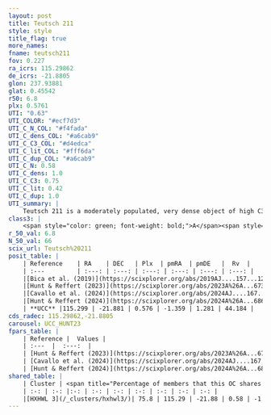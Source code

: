 ```yaml
---
layout: post
title: Teutsch 211
style: style
title_flag: true
more_names: 
fname: teutsch211
fov: 0.227
ra_icrs: 115.29862
de_icrs: -21.8805
glon: 237.93881
glat: 0.45542
r50: 6.8
plx: 0.5761
UTI: "0.63"
UTI_COLOR: "#ecf7d3"
UTI_C_N_COL: "#f4fada"
UTI_C_dens_COL: "#a6cab9"
UTI_C_C3_COL: "#d4edca"
UTI_C_lit_COL: "#fff6da"
UTI_C_dup_COL: "#a6cab9"
UTI_C_N: 0.58
UTI_C_dens: 1.0
UTI_C_C3: 0.75
UTI_C_lit: 0.42
UTI_C_dup: 1.0
UTI_summary: |
    Teutsch 211 is a moderately populated, very dense object of high C3 quality. It is poorly studied in the literature. This object shares a large percentage of members with a later reported entry.
class3: |
    <span style="color: green; font-weight: bold;">A</span><span style="color: #FFC300; font-weight: bold;">B</span>
r_50_val: 6.8
N_50_val: 66
scix_url: Teutsch%20211
posit_table: |
    | Reference    | RA    | DEC   | Plx  | pmRA  | pmDE   |  Rv  |
    | :---         | :---: | :---: | :---: | :---: | :---: | :---: |
    |[Bica et al. (2019)](https://scixplorer.org/abs/2019AJ....157...12B) | 115.313 | -21.855 | -- | -- | -- | -- |
    |[Hunt & Reffert (2023)](https://scixplorer.org/abs/2023A%26A...673A.114H) | 115.302 | -21.864 | 0.56 | -1.374 | 1.293 | 59.247 |
    |[Cavallo et al. (2024)](https://scixplorer.org/abs/2024AJ....167...12C) | 115.292 | -21.907 | 0.561 | -- | -- | -- |
    |[Hunt & Reffert (2024)](https://scixplorer.org/abs/2024A%26A...686A..42H) | 115.302 | -21.864 | 0.56 | -1.374 | 1.293 | 59.247 |
    | **UCC** |115.299 | -21.881 | 0.576 | -1.359 | 1.281 | 44.184 | 
cds_radec: 115.29862,-21.8805
carousel: UCC_HUNT23
fpars_table: |
    | Reference |  Values |
    | :---  |  :---:  |
    | [Hunt & Reffert (2023)](https://scixplorer.org/abs/2023A%26A...673A.114H) | `AV50=0.164, diffAV50=0.652, MOD50=11.066, logAge50=8.683` |
    | [Cavallo et al. (2024)](https://scixplorer.org/abs/2024AJ....167...12C) | `AV50=0.52, dMod50=11.19, logAge50=8.42, [Fe/H]50=0.04` |
    | [Hunt & Reffert (2024)](https://scixplorer.org/abs/2024A%26A...686A..42H) | `MassJ=424.184` |
shared_table: |
    | Cluster | <span title="Percentage of members that this OC shares with the ones listed">%</span>   | RA   | DEC   | Plx   | pmRA  | pmDE  | Rv | UTI |
    | :-: | :-: |:-: | :-: | :-: | :-: | :-: | :-: | :-: |
    |[HXHWL 3](/_clusters/hxhwl3/)| 75.8 | 115.29 | -21.88 | 0.58 | -1.35 | 1.26 | 43.45 |0.06 |
---
```

